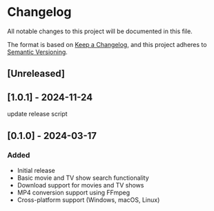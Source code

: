 # Changelog

All notable changes to this project will be documented in this file.

The format is based on [Keep a Changelog](https://keepachangelog.com/en/1.0.0/),
and this project adheres to [Semantic Versioning](https://semver.org/spec/v2.0.0.html).

## [Unreleased]

## [1.0.1] - 2024-11-24
update release script

## [0.1.0] - 2024-03-17
### Added
- Initial release
- Basic movie and TV show search functionality
- Download support for movies and TV shows
- MP4 conversion support using FFmpeg
- Cross-platform support (Windows, macOS, Linux) 